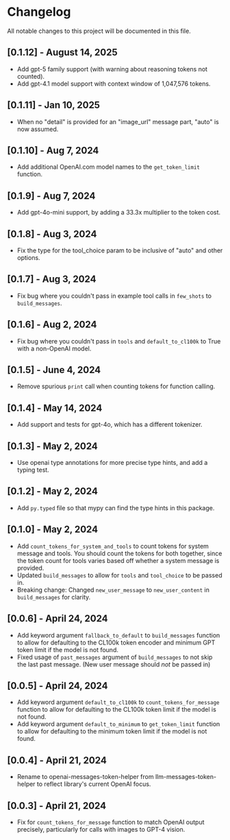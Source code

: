 # Changelog

All notable changes to this project will be documented in this file.

## [0.1.12] - August 14, 2025

- Add gpt-5 family support (with warning about reasoning tokens not counted).
- Add gpt-4.1 model support with context window of 1,047,576 tokens.

## [0.1.11] - Jan 10, 2025

- When no "detail" is provided for an "image_url" message part, "auto" is now assumed.

## [0.1.10] - Aug 7, 2024

- Add additional OpenAI.com model names to the `get_token_limit` function.

## [0.1.9] - Aug 7, 2024

- Add gpt-4o-mini support, by adding a 33.3x multiplier to the token cost.

## [0.1.8] - Aug 3, 2024

- Fix the type for the tool_choice param to be inclusive of "auto" and other options.

## [0.1.7] - Aug 3, 2024

- Fix bug where you couldn't pass in example tool calls in `few_shots` to `build_messages`.

## [0.1.6] - Aug 2, 2024

- Fix bug where you couldn't pass in `tools` and `default_to_cl100k` to True with a non-OpenAI model.

## [0.1.5] - June 4, 2024

- Remove spurious `print` call when counting tokens for function calling.

## [0.1.4] - May 14, 2024

- Add support and tests for gpt-4o, which has a different tokenizer.

## [0.1.3] - May 2, 2024

- Use openai type annotations for more precise type hints, and add a typing test.

## [0.1.2] - May 2, 2024

- Add `py.typed` file so that mypy can find the type hints in this package.

## [0.1.0] - May 2, 2024

- Add `count_tokens_for_system_and_tools` to count tokens for system message and tools. You should count the tokens for both together, since the token count for tools varies based off whether a system message is provided.
- Updated `build_messages` to allow for `tools` and `tool_choice` to be passed in.
- Breaking change: Changed `new_user_message` to `new_user_content` in `build_messages` for clarity.

## [0.0.6] - April 24, 2024

- Add keyword argument `fallback_to_default` to `build_messages` function to allow for defaulting to the CL100k token encoder and minimum GPT token limit if the model is not found.
- Fixed usage of `past_messages` argument of `build_messages` to not skip the last past message. (New user message should *not* be passed in)

## [0.0.5] - April 24, 2024

- Add keyword argument `default_to_cl100k` to `count_tokens_for_message` function to allow for defaulting to the CL100k token limit if the model is not found.
- Add keyword argument `default_to_minimum` to `get_token_limit` function to allow for defaulting to the minimum token limit if the model is not found.

## [0.0.4] - April 21, 2024

- Rename to openai-messages-token-helper from llm-messages-token-helper to reflect library's current OpenAI focus.

## [0.0.3] - April 21, 2024

- Fix for `count_tokens_for_message` function to match OpenAI output precisely, particularly for calls with images to GPT-4  vision.
